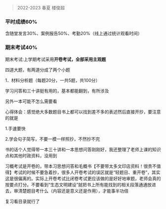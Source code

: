 > 2022-2023 春夏 楼俊超



### 平时成绩60%

含随堂发言30%、案例报告50%、考勤20%（线上通过统计观看时间）

### 期末考试40%

期末考试:上学期考试采用**开卷考试，全部采用主观题**

四道大题，有两道分成了两个小题

1．材料分析题（每题20分，一共5题，共100分）

 

学习问答和三十讲挺有用的，基本都能翻到，有所涉及

另外一本可能不怎么需要看

 

心得体会：感觉绝大多数题目书上都可以找到差不多的表述然后直接开抄，要注意的就是

1.手速要快

2.学会句子简写，不要一模一样照抄，不然抄不完

书的话个人觉得带一本三十讲和一本思想问答刚刚好，我还整理了老师上课的知识点和其他时政资料，没用到

 

习概考试是开卷的，带本习思想问答和毛概书【不要带太多文印店资料！很贵不值得】考试的时候不要急着抄，很多人开卷考试的误区就是“轻题目、重开卷”，其实这是很偏离的。实际上开卷考试比闭卷考试更应该做的是好好地审题，老师会真的按要点打分。不要看到“生态文明建设”就把书上所有能找到的相关段落通通放进去，审清楚题目考什么（内容还是意义还是作用），才能事半功倍

复习看目录就行了
